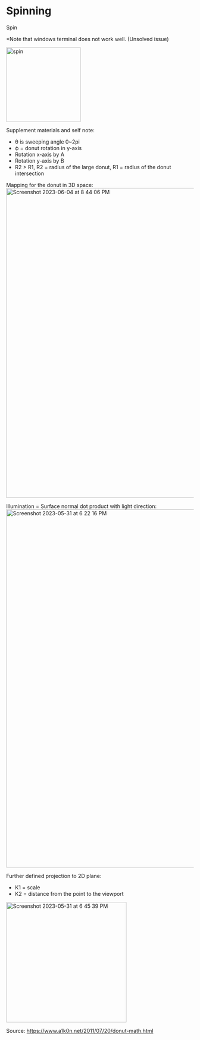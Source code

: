 # Spinning
Spin

*Note that windows terminal does not work well. (Unsolved issue)

<img width="200" alt="spin" src="https://github.com/Saiph1/Spinning/assets/75319087/b26d6944-3505-4b76-802a-2294780267ec">

Supplement materials and self note:
- θ is sweeping angle 0~2pi
- ϕ = donut rotation in y-axis 
- Rotation x-axis by A
- Rotation y-axis by B 
- R2 > R1, R2 = radius of the large donut, R1 = radius of the donut intersection

Mapping for the donut in 3D space: 
<img width="832" alt="Screenshot 2023-06-04 at 8 44 06 PM" src="https://github.com/Saiph1/Spinning/assets/75319087/1d30cd72-1650-4c59-b2e7-75338e67d3bf">

Illumination = Surface normal dot product with light direction:
<img width="962" alt="Screenshot 2023-05-31 at 6 22 16 PM" src="https://github.com/Saiph1/Spinning/assets/75319087/6bc30dc3-d555-43c6-aa8e-e24fac3faf0b">

Further defined projection to 2D plane:
- K1 = scale
- K2 = distance from the point to the viewport
<img width="323" alt="Screenshot 2023-05-31 at 6 45 39 PM" src="https://github.com/Saiph1/Spinning/assets/75319087/03196af5-8756-4a19-840f-aee328cdb3ca">

Source:
https://www.a1k0n.net/2011/07/20/donut-math.html
